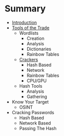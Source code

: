 # Summary

* [Introduction](README.md)
* [Tools of the Trade](c1-tools/tools_of_the_trade.md)
   * Wordlists
       * Creation
       * Analysis
       * Dictionaries
       * Rainbow Tables
   * [Crackers](c1-tools/Crackers.md)
       * Hash Based
       * Network
       * Rainbow Tables
       * CPU/GPU
   * Hash Tools
       * Analysis
       * Gathering
* Know Your Target
   * OSINT
* Cracking Passwords
   * Hash Based
   * Network Based
   * Passing The Hash


